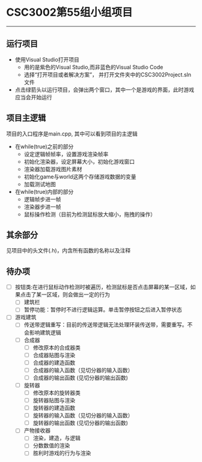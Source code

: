 # **CSC3002第55组小组项目**
---------
## 运行项目
- 使用Visual Studio打开项目
    - 用的是紫色的Visual Studio,而非蓝色的Visual Studio Code
    - 选择“打开项目或者解决方案”， 并打开文件夹中的CSC3002Project.sln文件
- 点击绿箭头以运行项目，会弹出两个窗口，其中一个是游戏的界面，此时游戏应当会开始运行


## 项目主逻辑
项目的入口程序是main.cpp, 其中可以看到项目的主逻辑
- 在while(true)之前的部分
    - 设定逻辑帧帧率，设置游戏渲染帧率
    - 初始化渲染器，设定屏幕大小，初始化游戏窗口
    - 渲染器加载游戏图片素材
    - 初始化game与world这两个存储游戏数据的变量
    - 加载测试地图
- 在while(true)内部的部分
    - 逻辑帧步进一帧
    - 渲染器步进一帧
    - 鼠标操作检测（目前为检测鼠标放大缩小，拖拽的操作）

## 其余部分
见项目中的头文件(.h)，内含所有函数的名称以及注释

## 待办项
 - [ ] 按钮类:在进行鼠标动作检测时被遍历，检测鼠标是否点击屏幕的某一区域，如果点击了某一区域，则会做出一定的行为
    - [ ] 建筑栏
    - [ ] 暂停功能：暂停时不进行逻辑运算。单击暂停按钮之后进入暂停状态

 - [ ] 游戏建筑
    - [ ] 传送带逻辑重写：目前的传送带逻辑无法处理环装传送带，需要重写。不会影响建筑逻辑
    - [ ] 合成器
        - [ ] 修改原本的合成器类
        - [ ] 合成器贴图与渲染
        - [ ] 合成器的建造函数
        - [ ] 合成器的输入函数（见切分器的输入函数）
        - [ ] 合成器的输出函数 (见切分器的输出函数)
    
    - [ ] 旋转器
        - [ ] 修改原本的旋转器类
        - [ ] 旋转器贴图与渲染
        - [ ] 旋转器的建造函数
        - [ ] 旋转器的输入函数（见切分器的输入函数）
        - [ ] 旋转器的输出函数 (见切分器的输出函数)

    - [ ] 产物接收器
        - [ ] 渲染，建造，与逻辑
        - [ ] 分数数值的渲染
        - [ ] 胜利时游戏的行为与渲染

